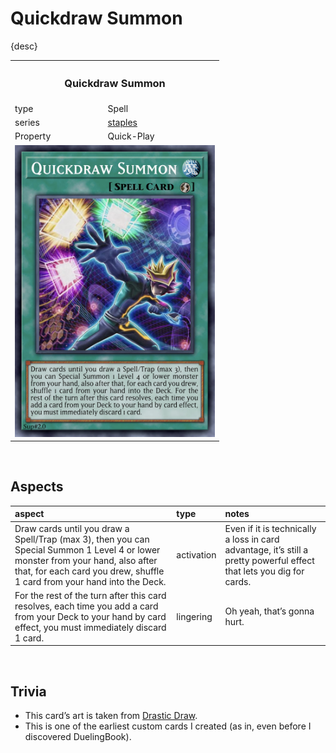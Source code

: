 # Quickdraw Summon

{desc}

<table>
  <tr>
    <th colspan="2"> <h3> Quickdraw Summon </h3> </th>
  </tr>
  <tr>
    <td> type </td>
    <td> Spell </td>
  </tr>
  <tr>
    <td> series </td>
    <td> <a href="../../../archetypes/staples.md">staples</a> </td>
  </tr>
  <tr>
    <td> Property </td>
    <td> Quick-Play </td>
  </tr>
  <tr>
    <td colspan="2"> <img src="../../../.assets/cards/spells/Quickdraw Summon.png" width="320px"> </td>
  </tr>
</table>


<br>


## Aspects

| aspect | type | notes |
| :----- | :--- | :---- |
| Draw cards until you draw a Spell/Trap (max 3), then you can Special Summon 1 Level 4 or lower monster from your hand, also after that, for each card you drew, shuffle 1 card from your hand into the Deck. | activation | Even if it is technically a loss in card advantage, it’s still a pretty powerful effect that lets you dig for cards. |
| For the rest of the turn after this card resolves, each time you add a card from your Deck to your hand by card effect, you must immediately discard 1 card. | lingering | Oh yeah, that’s gonna hurt. |


<br>


## Trivia

- This card’s art is taken from [Drastic Draw](https://yugipedia.com/wiki/Drastic_Draw).
- This is one of the earliest custom cards I created (as in, even before I discovered DuelingBook).
